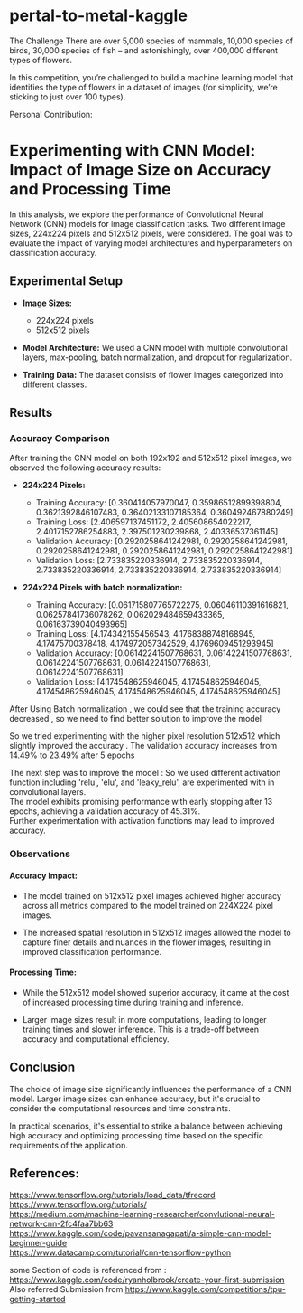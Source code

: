# pertal-to-metal-kaggle
The Challenge
There are over 5,000 species of mammals, 10,000 species of birds, 30,000 species of fish – and astonishingly, over 400,000 different types of flowers.

In this competition, you’re challenged to build a machine learning model that identifies the type of flowers in a dataset of images (for simplicity, we’re sticking to just over 100 types).

Personal Contribution:
 # Experimenting with CNN Model: Impact of Image Size on Accuracy and Processing Time

In this analysis, we explore the performance of Convolutional Neural Network (CNN) models for image classification tasks. Two different image sizes, 224x224 pixels and 512x512 pixels, were considered. The goal was to evaluate the impact of varying model architectures and hyperparameters on classification accuracy.

## Experimental Setup

- **Image Sizes:**
  - 224x224 pixels
  - 512x512 pixels

- **Model Architecture:** We used a CNN model with multiple convolutional layers, max-pooling, batch normalization, and dropout for regularization.

- **Training Data:** The dataset consists of flower images categorized into different classes.

## Results

### Accuracy Comparison

After training the CNN model on both 192x192 and 512x512 pixel images, we observed the following accuracy results:

- **224x224 Pixels:**
  - Training Accuracy: [0.360414057970047, 0.35986512899398804, 0.3621392846107483, 0.36402133107185364, 0.360492467880249] <br>
  - Training Loss: [2.406597137451172, 2.405608654022217, 2.4017152786254883, 2.397501230239868, 2.40336537361145] <br>
  - Validation Accuracy: [0.2920258641242981, 0.2920258641242981, 0.2920258641242981, 0.2920258641242981, 0.2920258641242981] <br>
  - Validation Loss: [2.733835220336914, 2.733835220336914, 2.733835220336914, 2.733835220336914, 2.733835220336914] <br>

- **224x224 Pixels with batch normalization:**
  - Training Accuracy: [0.061715807765722275, 0.06046110391616821, 0.06257841736078262, 0.062029484659433365, 0.06163739040493965]<br>
  - Training Loss: [4.174342155456543, 4.1768388748168945, 4.17475700378418, 4.174972057342529, 4.1769609451293945]<br>
  - Validation Accuracy: [0.06142241507768631, 0.06142241507768631, 0.06142241507768631, 0.06142241507768631, 0.06142241507768631]<br>
  - Validation Loss: [4.174548625946045, 4.174548625946045, 4.174548625946045, 4.174548625946045, 4.174548625946045]<br>

After Using Batch normalization , we could see that the training accuracy decreased , so we need to find better solution to improve the model

So we tried experimenting with the higher pixel resolution 512x512 which slightly improved the accuracy . The validation accuracy increases from 14.49% to 23.49% after 5 epochs

The next step was to improve the model :
So we used different activation function including 'relu', 'elu', and 'leaky_relu', are experimented with in convolutional layers.<br>
The model exhibits promising performance with early stopping after 13 epochs, achieving a validation accuracy of 45.31%.<br>
Further experimentation with activation functions may lead to improved accuracy.


### Observations

#### Accuracy Impact:

- The model trained on 512x512 pixel images achieved higher accuracy across all metrics compared to the model trained on 224X224 pixel images.

- The increased spatial resolution in 512x512 images allowed the model to capture finer details and nuances in the flower images, resulting in improved classification performance.

#### Processing Time:

- While the 512x512 model showed superior accuracy, it came at the cost of increased processing time during training and inference.

- Larger image sizes result in more computations, leading to longer training times and slower inference. This is a trade-off between accuracy and computational efficiency.

## Conclusion

The choice of image size significantly influences the performance of a CNN model. Larger image sizes can enhance accuracy, but it's crucial to consider the computational resources and time constraints.

In practical scenarios, it's essential to strike a balance between achieving high accuracy and optimizing processing time based on the specific requirements of the application.
## References:
https://www.tensorflow.org/tutorials/load_data/tfrecord <br>
https://www.tensorflow.org/tutorials/ <br>
https://medium.com/machine-learning-researcher/convlutional-neural-network-cnn-2fc4faa7bb63 <br>
https://www.kaggle.com/code/pavansanagapati/a-simple-cnn-model-beginner-guide <br>
https://www.datacamp.com/tutorial/cnn-tensorflow-python


some Section of code is referenced from : https://www.kaggle.com/code/ryanholbrook/create-your-first-submission <br>
Also referred Submission from https://www.kaggle.com/competitions/tpu-getting-started <br>


